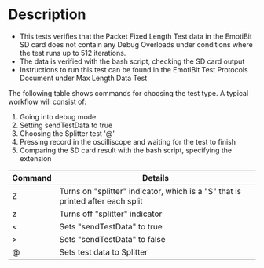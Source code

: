 # Description
- This tests verifies that the Packet Fixed Length Test data in the EmotiBit SD card does not contain any Debug Overloads under conditions where the test runs up to 512 iterations.
- The data is verified with the bash script, checking the SD card output
- Instructions to run this test can be found in the EmotiBit Test Protocols Document under Max Length Data Test

The following table shows commands for choosing the test type. A typical workflow will consist of:
1. Going into debug mode
2. Setting sendTestData to true
3. Choosing the Splitter test '@'
4. Pressing record in the oscilliscope and waiting for the test to finish
5. Comparing the SD card result with the bash script, specifying the extension

| Command | Details |
|--------|--------|
| Z | Turns on "splitter" indicator, which is a "S" that is printed after each split|
| z | Turns off "splitter" indicator|
| < | Sets "sendTestData" to true|
| > | Sets "sendTestData" to false|
| @ | Sets test data to Splitter| 